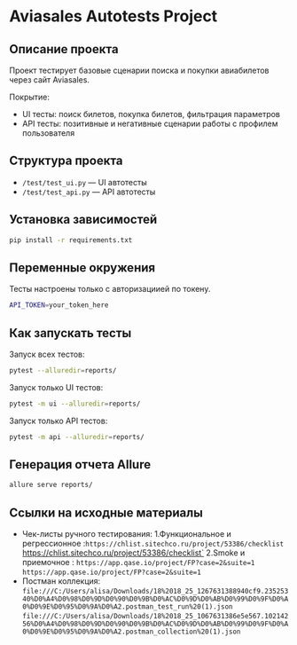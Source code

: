 # Aviasales Autotests Project

## Описание проекта
Проект тестирует базовые сценарии поиска и покупки авиабилетов через сайт Aviasales.

Покрытие:
- UI тесты: поиск билетов, покупка билетов, фильтрация параметров
- API тесты: позитивные и негативные сценарии работы с профилем пользователя

## Структура проекта
- `/test/test_ui.py` — UI автотесты
- `/test/test_api.py` — API автотесты


## Установка зависимостей
```bash
pip install -r requirements.txt
```

## Переменные окружения
 Тесты настроены только с авторизациией по токену.
```bash
API_TOKEN=your_token_here
```

## Как запускать тесты
Запуск всех тестов:
```bash
pytest --alluredir=reports/
```

Запуск только UI тестов:
```bash
pytest -m ui --alluredir=reports/
```

Запуск только API тестов:
```bash
pytest -m api --alluredir=reports/
```

## Генерация отчета Allure
```bash
allure serve reports/
```

## Ссылки на исходные материалы
- Чек-листы ручного тестирования:
  1.Функциональное и регрессионное :`https://chlist.sitechco.ru/project/53386/checklist `https://chlist.sitechco.ru/project/53386/checklist`
  2.Smoke и приемочное : `https://app.qase.io/project/FP?case=2&suite=1` `https://app.qase.io/project/FP?case=2&suite=1`
- Постман коллекция: `file:///C:/Users/alisa/Downloads/18%2018_25_1267631388940cf9.23525340%D0%A4%D0%98%D0%9D%D0%90%D0%9B%D0%AC%D0%9D%D0%AB%D0%99%D0%9F%D0%A0%D0%9E%D0%95%D0%9A%D0%A2.postman_test_run%20(1).json` `file:///C:/Users/alisa/Downloads/18%2018_25_1067631386e5e567.10214256%D0%A4%D0%98%D0%9D%D0%90%D0%9B%D0%AC%D0%9D%D0%AB%D0%99%D0%9F%D0%A0%D0%9E%D0%95%D0%9A%D0%A2.postman_collection%20(1).json`
